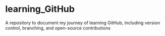 # learning_GitHub
A repository to document my journey of learning GitHub, including version control, branching, and open-source contributions

